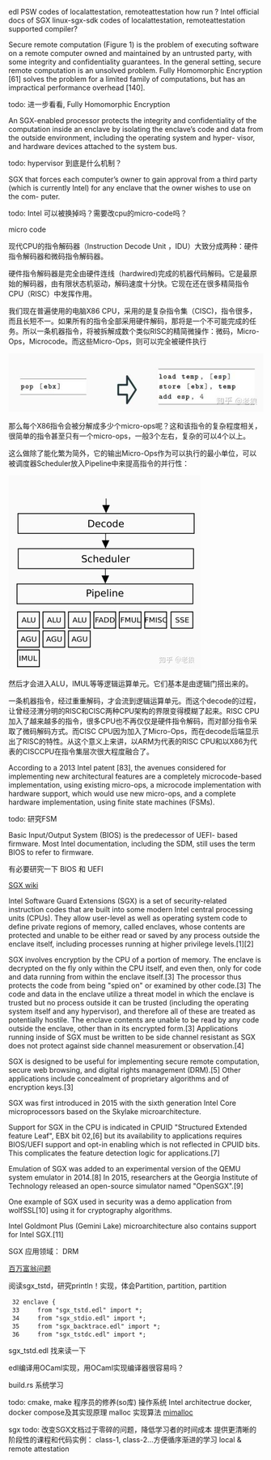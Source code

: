 edl
PSW
codes of localattestation, remoteattestation
how run ?
Intel official docs of SGX
linux-sgx-sdk codes of localattestation, remoteattestation
supported compiler?


Secure remote computation (Figure 1) is the problem of executing software on a remote computer owned and maintained by an untrusted party, with some integrity and confidentiality guarantees. In the general setting, secure remote computation is an unsolved problem. Fully Homomorphic Encryption [61] solves the problem for a limited family of computations, but has an impractical performance overhead [140].

todo: 进一步看看, Fully Homomorphic Encryption


An SGX-enabled processor protects the integrity and confidentiality of the computation inside an enclave by isolating the enclave’s code and data from the outside environment, including the operating system and hyper- visor, and hardware devices attached to the system bus.

todo: hypervisor 到底是什么机制？


SGX that forces each computer’s owner to gain approval from a third party (which is currently Intel) for any enclave that the owner wishes to use on the com- puter.

todo: Intel 可以被换掉吗？需要改cpu的micro-code吗？


micro code

现代CPU的指令解码器（Instruction Decode Unit ，IDU）大致分成两种：硬件指令解码器和微码指令解码器。

硬件指令解码器是完全由硬件连线（hardwired)完成的机器代码解码。它是最原始的解码器，由有限状态机驱动，解码速度十分快。它现在还在很多精简指令CPU（RISC）中发挥作用。

我们现在普遍使用的电脑X86 CPU，采用的是复杂指令集（CISC)，指令很多，而且长短不一。如果所有的指令全部采用硬件解码，那将是一个不可能完成的任务。所以一条机器指令，将被拆解成数个类似RISC的精简微操作：微码，Micro-Ops，Microcode。而这些Micro-Ops，则可以完全被硬件执行

![](res/micro_code1.jpeg)

那么每个X86指令会被分解成多少个micro-ops呢？这和该指令的复杂程度相关，很简单的指令甚至只有一个micro-ops，一般3个左右，复杂的可以4个以上。

这么做除了能化繁为简外，它的输出Micro-Ops作为可以执行的最小单位，可以被调度器Scheduler放入Pipeline中来提高指令的并行性：

![](res/micro_code_decode.jpeg)

然后才会进入ALU，IMUL等等逻辑运算单元。它们基本是由逻辑门搭出来的。

一条机器指令，经过重重解码，才会流到逻辑运算单元。而这个decode的过程，让曾经泾渭分明的RISC和CISC两种CPU架构的界限变得模糊了起来。RISC CPU加入了越来越多的指令，很多CPU也不再仅仅是硬件指令解码，而对部分指令采取了微码解码方式。而CISC CPU因为加入了Micro-Ops，而在decode后端显示出了RISC的特性。从这个意义上来讲，以ARM为代表的RISC CPU和以X86为代表的CISCCPU在指令集层次很大程度融合了。


According to a 2013 Intel patent [83], the avenues considered for implementing new architectural features are a completely microcode-based implementation, using existing micro-ops, a microcode implementation with hardware support, which would use new micro-ops, and a complete hardware implementation, using finite state machines (FSMs).

todo: 研究FSM


Basic Input/Output System (BIOS) is the predecessor of UEFI- based firmware. Most Intel documentation, including the SDM, still uses the term BIOS to refer to firmware.

有必要研究一下 BIOS 和 UEFI

[SGX wiki](https://en.wikipedia.org/wiki/Software_Guard_Extensions)

Intel Software Guard Extensions (SGX) is a set of security-related instruction codes that are built into some modern Intel central processing units (CPUs). They allow user-level as well as operating system code to define private regions of memory, called enclaves, whose contents are protected and unable to be either read or saved by any process outside the enclave itself, including processes running at higher privilege levels.[1][2]

SGX involves encryption by the CPU of a portion of memory. The enclave is decrypted on the fly only within the CPU itself, and even then, only for code and data running from within the enclave itself.[3] The processor thus protects the code from being "spied on" or examined by other code.[3] The code and data in the enclave utilize a threat model in which the enclave is trusted but no process outside it can be trusted (including the operating system itself and any hypervisor), and therefore all of these are treated as potentially hostile. The enclave contents are unable to be read by any code outside the enclave, other than in its encrypted form.[3] Applications running inside of SGX must be written to be side channel resistant as SGX does not protect against side channel measurement or observation.[4]

SGX is designed to be useful for implementing secure remote computation, secure web browsing, and digital rights management (DRM).[5] Other applications include concealment of proprietary algorithms and of encryption keys.[3]

SGX was first introduced in 2015 with the sixth generation Intel Core microprocessors based on the Skylake microarchitecture.

Support for SGX in the CPU is indicated in CPUID "Structured Extended feature Leaf", EBX bit 02,[6] but its availability to applications requires BIOS/UEFI support and opt-in enabling which is not reflected in CPUID bits. This complicates the feature detection logic for applications.[7]

Emulation of SGX was added to an experimental version of the QEMU system emulator in 2014.[8] In 2015, researchers at the Georgia Institute of Technology released an open-source simulator named "OpenSGX".[9]

One example of SGX used in security was a demo application from wolfSSL[10] using it for cryptography algorithms.

Intel Goldmont Plus (Gemini Lake) microarchitecture also contains support for Intel SGX.[11]

SGX 应用领域：
  DRM

[百万富翁问题](https://en.wikipedia.org/wiki/Yao%27s_Millionaires%27_Problem)


阅读sgx_tstd，研究println！实现，体会Partition, partition, partition

```
 32 enclave {
 33     from "sgx_tstd.edl" import *;
 34     from "sgx_stdio.edl" import *;
 35     from "sgx_backtrace.edl" import *;
 36     from "sgx_tstdc.edl" import *;
```

sgx_tstd.edl 找来读一下

edl编译用OCaml实现，用OCaml实现编译器很容易吗？

build.rs 系统学习

todo: 
 cmake, make
 程序员的修养(so库)
 操作系统
 Intel architectrue
 docker, docker compose及其实现原理
 malloc 实现算法 
 [mimalloc](https://github.com/microsoft/mimalloc)


sgx todo:
  改变SGX文档过于零碎的问题，降低学习者的时间成本
  提供更清晰的阶段性的课程和代码实例： class-1, class-2...方便循序渐进的学习
  local & remote attestation



